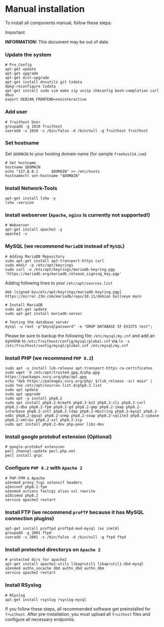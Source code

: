 
# Manual installation
To install all components manual, follow these steps:

> [!IMPORTANT]
> **INFORMATION:** This document may be out of date.

### Update the system

```shell
# Pre_Config
apt-get update
apt-get upgrade
apt-get dist-upgrade
apt-get install dnsutils git tzdata
dpkg-reconfigure tzdata
apt-get install sudo vim make zip unzip chkconfig bash-completion curl dbus
export DEBIAN_FRONTEND=noninteractive
```

### Add user
```shell
# fruithost User
groupadd -g 1010 fruithost
useradd -u 1010 -s /bin/false -d /bin/null -g fruithost fruithost
```

### Set hostname
Set `$DOMAIN` to your hosting domain name (for sample `freehost24.com`)
```shell
# Set hostname
hostname $DOMAIN
echo "127.0.0.1      $DOMAIN" >> /etc/hosts
hostnamectl set-hostname "$DOMAIN"
```

### Install Network-Tools
```shell
apt-get install lshw -y
lshw -version
```

### Install webserver (`Apache`, `nginx` is currently not supported!)
```shell
# Webserver
apt-get install apache2 -y
apache2 -v
```

### MySQL (we recommend `MariaDB` instead of `MySQL`)
```shell
# Adding MariaDB Repository
sudo apt-get install apt-transport-https curl
sudo mkdir -p /etc/apt/keyrings
sudo curl -o /etc/apt/keyrings/mariadb-keyring.pgp 'https://mariadb.org/mariadb_release_signing_key.pgp'
```
Adding following lines to your `/etc/apt/sources.list`
```shell
deb [signed-by=/etc/apt/keyrings/mariadb-keyring.pgp] https://mirror.23m.com/mariadb/repo/10.11/debian bullseye main
```

```shell
# Install MariaDB
sudo apt-get update
sudo apt-get install mariadb-server
```

```shell
# Testing the database server
mysql -u root -p"$mysqlpassword" -e "DROP DATABASE IF EXISTS test";
```

Please be sure to backup the following file: `/etc/mysql/my.cnf` and add an symlink to
`/etc/fruithost/config/mysql/global.cnf` via `ln -s /etc/fruithost/config/mysql/global.cnf /etc/mysql/my.cnf`

### Install PHP (we recommend `PHP 8.2`)
```shell
sudo apt -y install lsb-release apt-transport-https ca-certificates
sudo wget -O /etc/apt/trusted.gpg.d/php.gpg https://packages.sury.org/php/apt.gpg
echo "deb https://packages.sury.org/php/ $(lsb_release -sc) main" | sudo tee /etc/apt/sources.list.d/php8.2.list
sudo apt update
sudo apt upgrade
sudo apt -y install php8.2
sudo apt install php8.2-bcmath php8.2-bz2 php8.2-cli php8.2-curl php8.2-dba php8.2-fpm php8.2-gd php8.2-gmp php8.2-imap php8.2-interbase php8.2-intl php8.2-ldap php8.2-mbstring php8.2-mysql php8.2-odbc php8.2-pgsql php8.2-snmp php8.2-soap php8.2-sqlite3 php8.2-sybase php8.2-xmlrpc php8.2-xsl php8.2-zip
sudo apt install php8.2-dev php-pear libz-dev
```

### Install google protobuf extension (Optional)
```shell
# google-protobuf extension
pecl channel-update pecl.php.net
pecl install grpc
```

### Configure `PHP 8.2` with `Apache 2`
```shell
# PHP-FPM & Apache
a2enmod proxy_fcgi setenvif headers
a2enconf php8.2-fpm
a2enmod actions fastcgi alias ssl rewrite
a2dismod php8.2
service apache2 restart
```

### Install FTP (we recommend `proFTP` because it has MySQL connection plugins)
```shell
apt-get install proftpd proftpd-mod-mysql (as inetd)
groupadd -g 2001 ftpd
useradd -u 2001 -s /bin/false -d /bin/null -g ftpd ftpd
```

### Install protected directorys on `Apache 2`
```shell
# protected dirs for apache2
apt-get install apache2-utils libaprutil1 libaprutil1-dbd-mysql
a2enmod authn_socache dbd authn_dbd authn_dbm
service apache2 restart
```

### Install RSyslog
```shell
# RSyslog
apt-get install rsyslog rsyslog-mysql 
```

If you follow these steps, all recommended software get preinstalled for `fruithost`.
After pre-installation, you must upload all `fruithost` files and configure all necessary endpoints.

